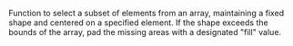 Function to select a subset of elements from an array, maintaining a fixed shape and centered on a specified element. 
If the shape exceeds the bounds of the array, pad the missing areas with a designated "fill" value.